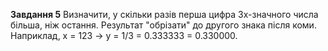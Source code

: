 **Завдання 5**
Визначити, у скільки разів перша цифра 3х-значного числа більша, ніж остання. Результат "обрізати" до другого знака після коми. Наприклад, х = 123 -> у = 1/3 = 0.333333 = 0.330000.
